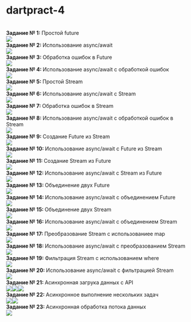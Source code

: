 # dartpract-4
<br><strong>Задание № 1: </strong>Простой future</br>
![](https://github.com/kvaskvasych/dartpract-4/raw/main/practdart4/1.jpg)
<br><strong>Задание № 2: </strong>Использование async/await</br>
![](https://github.com/kvaskvasych/dartpract-4/raw/main/practdart4/2.jpg)
<br><strong>Задание № 3: </strong>Обработка ошибок в Future</br>
![](https://github.com/kvaskvasych/dartpract-4/raw/main/practdart4/3.jpg)
<br><strong>Задание № 4: </strong>Использование async/await с обработкой ошибок</br>
![](https://github.com/kvaskvasych/dartpract-4/raw/main/practdart4/4.jpg)
<br><strong>Задание № 5: </strong>Простой Stream</br>
![](https://github.com/kvaskvasych/dartpract-4/raw/main/practdart4/5.jpg)
<br><strong>Задание № 6: </strong>Использование async/await с Stream</br>
![](https://github.com/kvaskvasych/dartpract-4/raw/main/practdart4/6.jpg)
<br><strong>Задание № 7: </strong>Обработка ошибок в Stream</br>
![](https://github.com/kvaskvasych/dartpract-4/raw/main/practdart4/7.jpg)
<br><strong>Задание № 8: </strong>Использование async/await с обработкой ошибок в Stream</br>
![](https://github.com/kvaskvasych/dartpract-4/raw/main/practdart4/8.jpg)
<br><strong>Задание № 9: </strong>Создание Future из Stream</br>
![](https://github.com/kvaskvasych/dartpract-4/raw/main/practdart4/9.jpg)
<br><strong>Задание № 10: </strong>Использование async/await с Future из Stream</br>
![](https://github.com/kvaskvasych/dartpract-4/raw/main/practdart4/10.jpg)
<br><strong>Задание № 11: </strong>Создание Stream из Future</br>
![](https://github.com/kvaskvasych/dartpract-4/raw/main/practdart4/11.jpg)
<br><strong>Задание № 12: </strong>Использование async/await с Stream из Future</br>
![](https://github.com/kvaskvasych/dartpract-4/raw/main/practdart4/12.jpg)
<br><strong>Задание № 13: </strong> Объединение двух Future</br>
![](https://github.com/kvaskvasych/dartpract-4/raw/main/practdart4/13.jpg)
<br><strong>Задание № 14: </strong>Использование async/await с объединением Future</br>
![](https://github.com/kvaskvasych/dartpract-4/raw/main/practdart4/14.jpg)
<br><strong>Задание № 15: </strong>Объединение двух Stream</br>
![](https://github.com/kvaskvasych/dartpract-4/raw/main/practdart4/15.jpg)
<br><strong>Задание № 16: </strong>Использование async/await с объединением Stream</br>
![](https://github.com/kvaskvasych/dartpract-4/raw/main/practdart4/16.jpg)
<br><strong>Задание № 17: </strong>Преобразование Stream с использованиее map</br>
![](https://github.com/kvaskvasych/dartpract-4/raw/main/practdart4/17.jpg)
<br><strong>Задание № 18: </strong>Использование async/await с преобразованием Stream</br>
![](https://github.com/kvaskvasych/dartpract-4/raw/main/practdart4/18.jpg)
<br><strong>Задание № 19: </strong>Фильтрация Stream с использованием where</br>
![](https://github.com/kvaskvasych/dartpract-4/raw/main/practdart4/19.jpg)
<br><strong>Задание № 20: </strong>Использование async/await с фильтрацией Stream</br>
![](https://github.com/kvaskvasych/dartpract-4/raw/main/practdart4/20.jpg)
<br><strong>Задание № 21: </strong>Асинхронная загрука данных с API</br>
![](https://github.com/kvaskvasych/dartpract-4/raw/main/practdart4/21.1.jpg)![](https://github.com/kvaskvasych/dartpract-4/raw/main/practdart4/21.2.jpg)![](https://github.com/kvaskvasych/dartpract-4/raw/main/practdart4/21.3.jpg)
<br><strong>Задание № 22: </strong>Асинхронное выполнение нескольких задач</br>
![](https://github.com/kvaskvasych/dartpract-4/raw/main/practdart4/22.1.jpg)![](https://github.com/kvaskvasych/dartpract-4/raw/main/practdart4/22.2.jpg)
<br><strong>Задание № 23: </strong>Асинхронная обработка потока данных</br>
![](https://github.com/kvaskvasych/dartpract-4/raw/main/practdart4/23.jpg)
